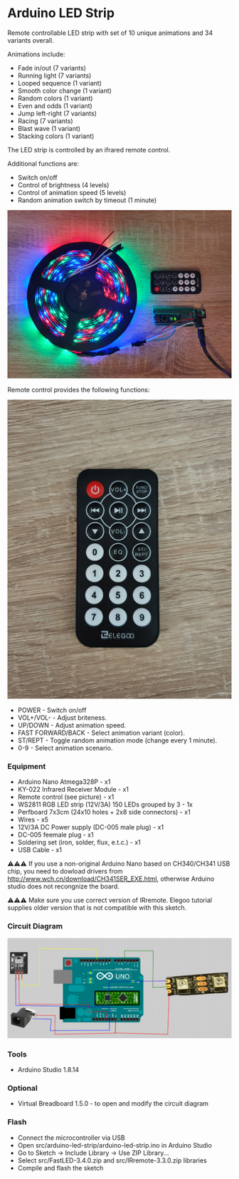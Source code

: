 # Arduino LED Strip

Remote controllable LED strip with set of 10 unique animations and 34 variants overall.

Animations include:
* Fade in/out (7 variants)
* Running light (7 variants)
* Looped sequence (1 variant)
* Smooth color change  (1 variant)
* Random colors  (1 variant)
* Even and odds (1 variant)
* Jump left-right (7 variants)
* Racing (7 variants)
* Blast wave (1 variant)
* Stacking colors (1 variant)

The LED strip is controlled by an ifrared remote control.

Additional functions are:
* Switch on/off
* Control of brightness (4 levels)
* Control of animation speed (5 levels)
* Random animation switch by timeout (1 minute)

![Image](image_1.jpg)

Remote control provides the following functions:

![Image](image_2.jpg)

* POWER - Switch on/off
* VOL+/VOL- - Adjust briteness.
* UP/DOWN - Adjust animation speed.
* FAST FORWARD/BACK - Select animation variant (color).
* ST/REPT - Toggle random animation mode (change every 1 minute).
* 0-9 - Select animation scenario.

### Equipment
* Arduino Nano Atmega328P - x1
* KY-022 Infrared Receiver Module - x1
* Remote control (see picture) - x1
* WS2811 RGB LED strip (12V/3A) 150 LEDs grouped by 3 - 1x
* Perfboard 7x3cm (24x10 holes + 2x8 side connectors) - x1
* Wires - x5
* 12V/3A DC Power supply (DC-005 male plug) - x1
* DC-005 feemale plug - x1
* Soldering set (iron, solder, flux, e.t.c.) - x1
* USB Cable - x1

⚠️⚠️⚠️ If you use a non-original Arduino Nano based on CH340/CH341 USB chip, you need to dowload drivers from http://www.wch.cn/download/CH341SER_EXE.html, otherwise Arduino studio does not recongnize the board.

⚠️⚠️⚠️ Make sure you use correct version of IRremote. Elegoo tutorial supplies older version that is not compatible with this sketch.

### Circuit Diagram
![Circuit Diagram](diagram/arduino-led-strip.png)

### Tools
* Arduino Studio 1.8.14

### Optional
* Virtual Breadboard 1.5.0 - to open and modify the circuit diagram

### Flash
* Connect the microcontroller via USB
* Open src/arduino-led-strip/arduino-led-strip.ino in Arduino Studio
* Go to Sketch -> Include Library -> Use ZIP Library...
* Select src/FastLED-3.4.0.zip and src/IRremote-3.3.0.zip libraries
* Compile and flash the sketch
